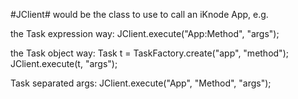 #JClient# would be the class to use to call an iKnode App, e.g.

the Task expression way:
JClient.execute("App:Method", "args");

the Task object way:
Task t = TaskFactory.create("app", "method");
JClient.execute(t, "args");

Task separated args:
JClient.execute("App", "Method", "args");